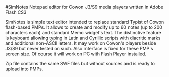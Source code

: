 #SimNotes
Notepad editor for Cowon J3/S9 media players written in Adobe Flash CS3

SimNotes is simple text editor intended to replace standard Typist of Cowon flash-based PMPs.
It allows to create and modify up to 60 notes (up to 200 characters each) and standard Memo widget's text.
The distinctive feature is keyboard allowing typing in Latin and Cyrillic scripts with diacritic marks and additional non-ASCII letters.
It may work on Cowon's players beside J3/S9 but never tested on such. Also interface is fixed for these PMP's screen size. Of course it will work on PC with Flash Player installed.

Zip file contains the same SWF files but without sources and is ready to upload into PMPs.
